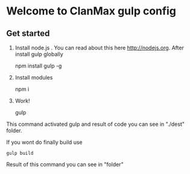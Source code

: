 # Welcome to ClanMax gulp config

## Get started

1. Install node.js . You can read about this here http://nodejs.org. After install gulp globally 
	
	npm install gulp -g

2. Install modules 

	npm i

3. Work! 

	gulp 

This command activated gulp and result of code you can see in "./dest" folder. 

If you wont do finally build use 
	
	gulp build

Result of this command you can see in "folder"




